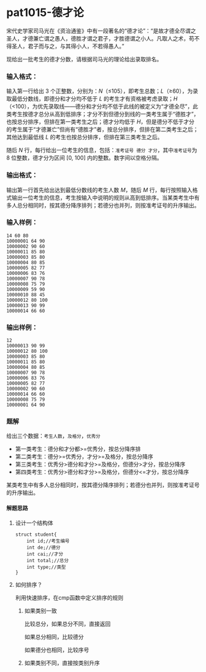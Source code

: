 # pat1015-德才论

宋代史学家司马光在《资治通鉴》中有一段著名的“德才论”：“是故才德全尽谓之圣人，才德兼亡谓之愚人，德胜才谓之君子，才胜德谓之小人。凡取人之术，苟不得圣人，君子而与之，与其得小人，不若得愚人。”

现给出一批考生的德才分数，请根据司马光的理论给出录取排名。

### 输入格式：

输入第一行给出 3 个正整数，分别为：*N*（≤105），即考生总数；*L*（≥60），为录取最低分数线，即德分和才分均不低于 *L* 的考生才有资格被考虑录取；*H*（<100），为优先录取线——德分和才分均不低于此线的被定义为“才德全尽”，此类考生按德才总分从高到低排序；才分不到但德分到线的一类考生属于“德胜才”，也按总分排序，但排在第一类考生之后；德才分均低于 *H*，但是德分不低于才分的考生属于“才德兼亡”但尚有“德胜才”者，按总分排序，但排在第二类考生之后；其他达到最低线 *L* 的考生也按总分排序，但排在第三类考生之后。

随后 *N* 行，每行给出一位考生的信息，包括：`准考证号 德分 才分`，其中`准考证号`为 8 位整数，德才分为区间 [0, 100] 内的整数。数字间以空格分隔。

### 输出格式：

输出第一行首先给出达到最低分数线的考生人数 *M*，随后 *M* 行，每行按照输入格式输出一位考生的信息，考生按输入中说明的规则从高到低排序。当某类考生中有多人总分相同时，按其德分降序排列；若德分也并列，则按准考证号的升序输出。

### 输入样例：

```in
14 60 80
10000001 64 90
10000002 90 60
10000011 85 80
10000003 85 80
10000004 80 85
10000005 82 77
10000006 83 76
10000007 90 78
10000008 75 79
10000009 59 90
10000010 88 45
10000012 80 100
10000013 90 99
10000014 66 60
```

### 输出样例：

```out
12
10000013 90 99
10000012 80 100
10000003 85 80
10000011 85 80
10000004 80 85
10000007 90 78
10000006 83 76
10000005 82 77
10000002 90 60
10000014 66 60
10000008 75 79
10000001 64 90
```

### 题解

给出三个数据：`考生人数`，`及格分`，`优秀分`

- 第一类考生：德分和才分都>=优秀分，按总分降序排
- 第二类考生：德分>=优秀分，才分>=及格分，按总分降序
- 第三类考生：优秀分>德分和才分>=及格分，但德分>才分，按总分降序
- 第四类考生：优秀分>德分和才分>=及格分，但德分<=才分，按总分降序

某类考生中有多人总分相同时，按其德分降序排列；若德分也并列，则按准考证号的升序输出。

#### 解题思路

1. 设计一个结构体

   ```
   struct student{
       int id;//考生编号
       int de;//德分
       int cai;//才分
       int total;//总分
       int type;//类型
   }
   ```
   
2. 如何排序？

   利用快速排序，在cmp函数中定义排序的规则

   1. 如果类别一致

      比较总分，如果总分不同，直接返回

      如果总分相同，比较德分

      如果德分也相同，比较序号

   2. 如果类别不同，直接按类别升序
